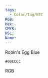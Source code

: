 ```yaml
---
tags:
  - Color/Tag/NTC
RGB:
Hex:
CMYK:
HSL:
Name:
---
```

Robin's Egg Blue
```palette
#00CCCC
```
RGB
